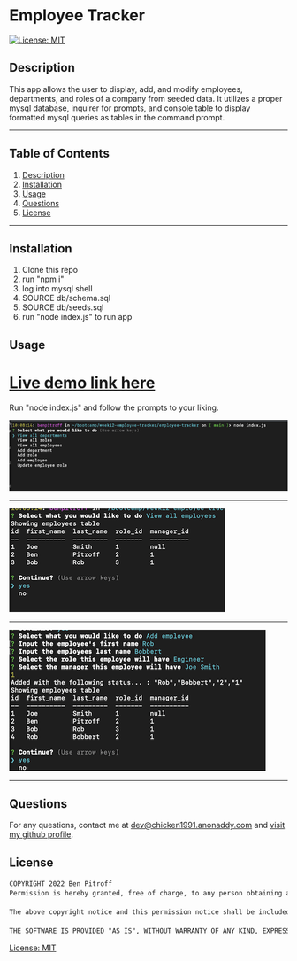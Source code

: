# Employee Tracker

   [![License: MIT](https://img.shields.io/badge/License-MIT-yellow.svg)](https://opensource.org/licenses/MIT)

  ## Description
  This app allows the user to display, add, and modify employees, departments, and roles of a company from seeded data. It utilizes a proper mysql database, inquirer for prompts, and console.table to display formatted mysql queries as tables in the command prompt.

  * * * * * *


  ## Table of Contents
  1. [Description](#Description)
  2. [Installation](#Installation)
  3. [Usage](#Usage)
  4. [Questions](#questions)
  5. [License](#License)

  * * * * * *

  <a name="Installation"></a>
  ## Installation
  1. Clone this repo
  2. run "npm i"
  3. log into mysql shell
  4. SOURCE db/schema.sql
  5. SOURCE db/seeds.sql
  6. run "node index.js" to run app

  <a name="Usage"></a>
  ## Usage

# [Live demo link here](https://drive.google.com/file/d/1PcuewPt9GqS0x8njfpaP9DNrE-sk41Sj/view)

  Run "node index.js" and follow the prompts to your liking.


 ![demo1.png](./assets/demo1.png)

 * * * * *

 ![demo2.png](./assets/demo2.png)

 * * * * *

 ![demo3.png](./assets/demo3.png)

 * * * * *



  <a name="questions"></a>
  ## Questions
  For any questions, contact me at dev@chicken1991.anonaddy.com and [visit my github profile](https://github.com/chicken1991).

  <a name="License"></a>
  ## License


```md
COPYRIGHT 2022 Ben Pitroff
Permission is hereby granted, free of charge, to any person obtaining a copy of this software and associated documentation files (the "Software"), to deal in the Software without restriction, including without limitation the rights to use, copy, modify, merge, publish, distribute, sublicense, and/or sell copies of the Software, and to permit persons to whom the Software is furnished to do so, subject to the following conditions:

The above copyright notice and this permission notice shall be included in all copies or substantial portions of the Software.

THE SOFTWARE IS PROVIDED "AS IS", WITHOUT WARRANTY OF ANY KIND, EXPRESS OR IMPLIED, INCLUDING BUT NOT LIMITED TO THE WARRANTIES OF MERCHANTABILITY, FITNESS FOR A PARTICULAR PURPOSE AND NONINFRINGEMENT. IN NO EVENT SHALL THE AUTHORS OR COPYRIGHT HOLDERS BE LIABLE FOR ANY CLAIM, DAMAGES OR OTHER LIABILITY, WHETHER IN AN ACTION OF CONTRACT, TORT OR OTHERWISE, ARISING FROM, OUT OF OR IN CONNECTION WITH THE SOFTWARE OR THE USE OR OTHER DEALINGS IN THE SOFTWARE.
```        


[License: MIT](https://opensource.org/licenses/MIT)

